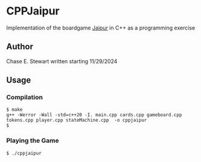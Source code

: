 # CPPJaipur
Implementation of the boardgame [Jaipur](https://store.asmodee.com/products/jaipur) in C++
as a programming exercise

## Author
Chase E. Stewart
written starting 11/29/2024

## Usage

### Compilation
```shell
$ make
g++ -Werror -Wall -std=c++20 -I. main.cpp cards.cpp gameboard.cpp tokens.cpp player.cpp stateMachine.cpp  -o cppjaipur
$
```

### Playing the Game
```shell
$ ./cppjaipur
```

